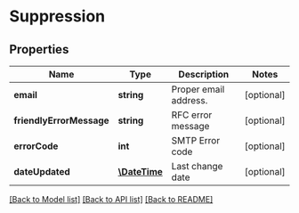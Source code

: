 # Suppression

## Properties
Name | Type | Description | Notes
------------ | ------------- | ------------- | -------------
**email** | **string** | Proper email address. | [optional] 
**friendlyErrorMessage** | **string** | RFC error message | [optional] 
**errorCode** | **int** | SMTP Error code | [optional] 
**dateUpdated** | [**\DateTime**](\DateTime.md) | Last change date | [optional] 

[[Back to Model list]](../README.md#documentation-for-models) [[Back to API list]](../README.md#documentation-for-api-endpoints) [[Back to README]](../README.md)


